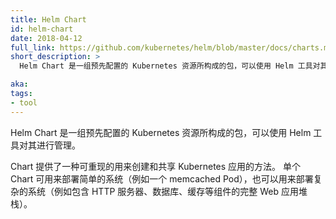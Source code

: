 ```yaml
---
title: Helm Chart
id: helm-chart
date: 2018-04-12
full_link: https://github.com/kubernetes/helm/blob/master/docs/charts.md
short_description: >
  Helm Chart 是一组预先配置的 Kubernetes 资源所构成的包，可以使用 Helm 工具对其进行管理。

aka: 
tags:
- tool
---
```


<!--
---
title: Helm Chart
id: helm-chart
date: 2018-04-12
full_link: https://github.com/kubernetes/helm/blob/master/docs/charts.md
short_description: >
  A package of pre-configured Kubernetes resources that can be managed with the Helm tool.

aka: 
tags:
- tool
---
-->

<!--
 A package of pre-configured Kubernetes resources that can be managed with the Helm tool.
-->

Helm Chart 是一组预先配置的 Kubernetes 资源所构成的包，可以使用 Helm 工具对其进行管理。

<!--more--> 

<!--
Charts provide a reproducible way of creating and sharing Kubernetes applications.
A single chart can be used to deploy something simple, like a memcached Pod, or something complex, like a full web app stack with HTTP servers, databases, caches, and so on.
-->

Chart 提供了一种可重现的用来创建和共享 Kubernetes 应用的方法。
单个 Chart 可用来部署简单的系统（例如一个 memcached Pod），也可以用来部署复杂的系统（例如包含 HTTP 服务器、数据库、缓存等组件的完整 Web 应用堆栈）。
